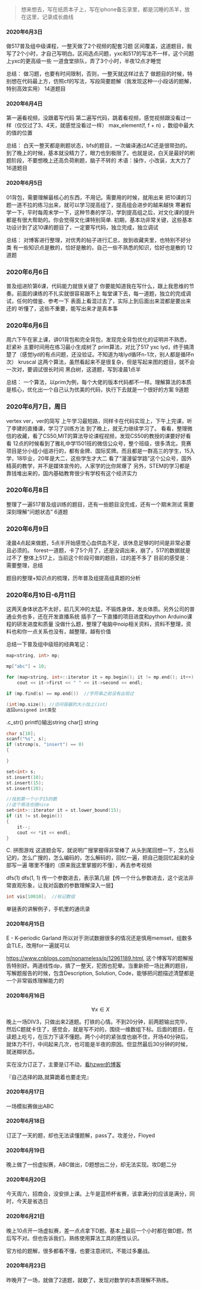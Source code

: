 > 想来想去，写在纸质本子上，写在iphone备忘录里，都是沉睡的羔羊，放在这里，记录成长曲线

#### 2020年6月3日
做517普及组中级课程，一整天做了2个视频的配套习题
区间覆盖，这道题目，我写了2个小时，才自己写明白。区间选点问题，yxc和517的写法不一样，这个问题上yxc的更高级一些
一道食堂排队，弄了3个小时，半夜12点才睡觉

总结：
做习题，也要有时间限制，否则，一整天就这样过去了
做题目的时候，特别想在代码最上方，仿照cf的写法，写段简要题解（我发现这种一小段话的题解，特别高效实用）
14道题目

#### 2020年6月4日
第一遍看视频，没跟着写代码
第二遍写代码，跳着看视频，感觉视频跟没看过一样（仅仅过了3、4天，就感觉没看过一样）
max_element(f, f + n)  ，数组中最大的值的位置 

总结：
白天一整天都是刷题状态，bfs的题目，一次编译通过AC还是很带劲的。到了晚上的时候，基本就没精力了，眼力也到极限了。也就是说，白天是最好的刷题阶段，不要想晚上还高负荷刷题，脑子不转的
术语：操作，小改装，太大力了
16道题目

#### 2020年6月5日
01背包，需要理解最核心的东西，不用记。需要用的时候，就用出来
把10课的习题一道不拉的练习出来，就可以学习提高组了，提高组会进步的越来越快
寒暑假学一下，平时每周末学一下，这种节奏的学习，学到提高组之后，对文化课的提升都是有很大帮助的。你会觉得文化课特别简单.
初期，基本功非常关键，这些基本功设计到了这10课的题目了，一定要写代码，独立完成，独立调试

总结：
对博客进行整理，对优秀的帖子进行汇总，放到收藏夹里，也特别不好分类
有一些知识点是散的，恰好是散的，自己一些不熟悉的知识，恰好也是散的
12道题

### 2020年6月6日
普及组进阶第6课，代码能力就很关键了
你要能知道我在写什么，跟上我思维的节奏。前面的课练的不扎实就很容易跟不上
每堂课下去，每一道题，独立的完成调试，任何的借鉴、参考一下
表面上看混过去了，实际上到后面出来混都是要出来还的
听懂了，这些不重要，能写出来才是真本事

### 2020年6月6日
周六下午在家上课，讲01背包和完全背包，发现完全背包优化的证明并不熟悉，赶紧补
主要时间用在练习最小生成树了
prim算法，对比了517 yxc lyd，终于搞清楚了（感觉lyd的有点问题，还没验证。不知道为啥lyd循环n-1次，别人都是循环n次）
kruscal
这两个算法，虽然看起来不是很复杂，但是写起来图的题目，就不会一次对，要调试很长时间
黑白树，这道题，写到凌晨1点半

总结：
一个算法，以prim为例，每个大佬的版本代码都不一样。理解算法的本质是核心，优化出一个自己认为优美的代码，执行下去就是一个很好的方案
9道题

### 2020年6月7日，周日
vertex  ver，ver的简写
上午学习最短路，同样卡在代码实现上，下午上完课，听了李建的直播课，学习了训练方法
到了晚上，就无力继续学习了。
看看，整理微信的收藏，看了CS50,MIT的算法导论课程视频，发现CS50的教授的课要好好看看
12点的时候看到了雅礼中学1501班的微信公众号，整个班级，很多清北，竞赛项目是分小组小组进行的，都有金牌、国际奖牌。而且都是一群高三的学生，15入学，18毕业，20年是大二，这些学生才大二
看了“漫漫留学路”这个公众号，国外精英的教学，并不是媒体宣传的，人家学的比你屌爆了
另外，STEM的学习都是靠钱堆出来的，国内基础教育很少有学校有这个经济实力

### 2020年6月8日
整理了一遍517普及组训练的题目，还有一些题目没完成，还有一个期末测试
需要深刻理解“问题状态”
6道题

### 2020年6月9日
凌晨4点起来做题，5点半开始感觉心血供血不足，该休息足够的时间是非常必要且必须的。
forest一道题，卡了5个月了，还是没调出来，崩了，517的数据就是过不了
整体上517上，当前这个阶段可做的题目，过的差不多了
目前的感受是：需要整理，总结

题目的整理+知识点的梳理，历年普及组提高组真题的分析

### 2020年6月10日-6月11日
这两天身体状态不太好，前几天冲的太猛，不锻炼身体，发炎体质。另外公司的普通业务也多，还在开发直播系统
插手了一下直播的项目进度和python Arduino课程的研发进度和质量
没做什么题，整理了电脑中noip相关资料，资料不整理，资料也和你一点关系也没有，越整理，越有价值

总结一下普及组中级班的经典笔记：
```cpp
map<string, int> mp;

mp["abc"] = 10;

for (map<string, int>::iterator it = mp.begin(); it != mp.end(); it++)
	cout << it->first << " " << it->second << endl;

if (mp.find(s) == mp.end())  //字符串之前没有出现过

(int)mp.size(); //访问容器的大小加上(int)
返回unsigned int类型
```

.c_str()  printf()输出string
char[]   string

```cpp
char s[10];
scanf("%s", s);
if (strcmp(s, "insert") == 0)
{

}
```

```cpp
set<int> s;
st.insert(10);
st.insert(15);
st.insert(20);

//找到第一个小于15的数
//这个用法也很nice
set<int>::iterator it = st.lower_bound(15);
if (it != st.begin())
{
	it--;
	cout << *it << endl;
}
```

C. 拼图游戏
这道题会写，就说明广搜掌握得非常棒了
从头到尾回想一下，怎么标记的，怎么广搜的，怎么编码的，怎么解码的，回忆一遍，把自己能回忆起来的全部写一遍
哪里不懂的（原来我这里掌握的不懂），再去参考视频

dfs(1)
dfs(1, 1) 传一个参数进去，表示第几层【传一个什么参数进去，这个说法非常直观形象，让我对函数的参数理解深入一层】

```cpp
int vis[10010];  //标记数组
```

单链表的讲解例子，手机里的通讯录

#### 2020年6月15日
E - K-periodic Garland 
所以对于测试数据很多的情况还是慎用memset，组数多会TLE，改用for一遍就可以

https://www.cnblogs.com/nonameless/p/12961189.html, 这个博客写的题解报告特别好。两道线性dp，搞了一整天，犯困也犯晕。当重新把一场比赛的题目，写解题报告的时候，包含Description, Solution, Code，能够把问题描述清楚都是一个非常锻炼理解能力的

#### 2020年6月16日

$$
\forall x \in X
$$

晚上一场DIV3，只做出来2道题。打铁的心情。不到20分钟，前两题输出完毕，然后C题就卡住了，感觉会，就是写不对的，围绕一维数组下标。后面的题目，在读题上吃亏，在压力下读不懂题。两个小时的紧张度也崩不住，开场40分钟后，就体力不行，中间起来几次，也可能是半夜的原因。但显然最后30分钟的时候，就迷糊状态。

实在没力订正了，主要是订不动，[看hzwer的博客](http://hzwer.com/7492.html)

『自己选择的路,就算跪着也要走完』

#### 2020年6月17日

一场模拟赛做出ABC

#### 2020年6月18日

订正了一天的题，却也无法读懂题解，pass了。攻差分，Floyed

#### 2020年6月19日

晚上做了一份虚拟赛，ABC做出，D题想出二分，却无法实现。攻D题二分

#### 2020年6月20日

今天周六，招商会，没安排上课。上午是蓝桥杯省赛，该拿满分的应该是满分，同时，今天是省选日

#### 2020年6月21日

晚上10点开一场虚拟赛，差一点点拿下D题。基本上最后一个小时都在做D题，然后写不对。但也告诉我们，熟练使用算法工具的感性认识。

官方给的题解，很多都看不懂，也要注意闭坑，不能过多鏖战。

#### 2020年6月23日

昨晚开了一场，就做了2道题，就歇了，发现对数学的本质理解不熟练。






